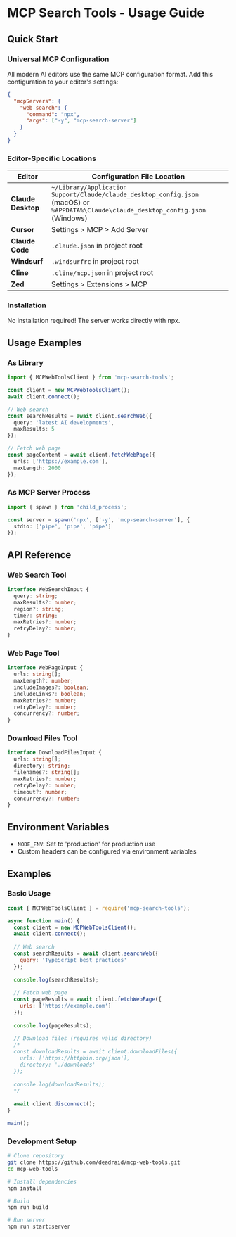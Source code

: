 # MCP Search Tools - Usage Guide

## Quick Start

### Universal MCP Configuration
All modern AI editors use the same MCP configuration format. Add this configuration to your editor's settings:

```json
{
  "mcpServers": {
    "web-search": {
      "command": "npx",
      "args": ["-y", "mcp-search-server"]
    }
  }
}
```

### Editor-Specific Locations

| Editor | Configuration File Location |
|--------|----------------------------|
| **Claude Desktop** | `~/Library/Application Support/Claude/claude_desktop_config.json` (macOS) or `%APPDATA%\Claude\claude_desktop_config.json` (Windows) |
| **Cursor** | Settings > MCP > Add Server |
| **Claude Code** | `.claude.json` in project root |
| **Windsurf** | `.windsurfrc` in project root |
| **Cline** | `.cline/mcp.json` in project root |
| **Zed** | Settings > Extensions > MCP |

### Installation
No installation required! The server works directly with npx.

## Usage Examples

### As Library
```typescript
import { MCPWebToolsClient } from 'mcp-search-tools';

const client = new MCPWebToolsClient();
await client.connect();

// Web search
const searchResults = await client.searchWeb({
  query: 'latest AI developments',
  maxResults: 5
});

// Fetch web page
const pageContent = await client.fetchWebPage({
  urls: ['https://example.com'],
  maxLength: 2000
});
```

### As MCP Server Process
```typescript
import { spawn } from 'child_process';

const server = spawn('npx', ['-y', 'mcp-search-server'], {
  stdio: ['pipe', 'pipe', 'pipe']
});
```

## API Reference

### Web Search Tool
```typescript
interface WebSearchInput {
  query: string;
  maxResults?: number;
  region?: string;
  time?: string;
  maxRetries?: number;
  retryDelay?: number;
}
```

### Web Page Tool
```typescript
interface WebPageInput {
  urls: string[];
  maxLength?: number;
  includeImages?: boolean;
  includeLinks?: boolean;
  maxRetries?: number;
  retryDelay?: number;
  concurrency?: number;
}
```

### Download Files Tool
```typescript
interface DownloadFilesInput {
  urls: string[];
  directory: string;
  filenames?: string[];
  maxRetries?: number;
  retryDelay?: number;
  timeout?: number;
  concurrency?: number;
}
```

## Environment Variables
- `NODE_ENV`: Set to 'production' for production use
- Custom headers can be configured via environment variables

## Examples

### Basic Usage
```javascript
const { MCPWebToolsClient } = require('mcp-search-tools');

async function main() {
  const client = new MCPWebToolsClient();
  await client.connect();
  
  // Web search
  const searchResults = await client.searchWeb({
    query: 'TypeScript best practices'
  });
  
  console.log(searchResults);
  
  // Fetch web page
  const pageResults = await client.fetchWebPage({
    urls: ['https://example.com']
  });
  
  console.log(pageResults);
  
  // Download files (requires valid directory)
  /*
  const downloadResults = await client.downloadFiles({
    urls: ['https://httpbin.org/json'],
    directory: './downloads'
  });
  
  console.log(downloadResults);
  */
  
  await client.disconnect();
}

main();
```

### Development Setup
```bash
# Clone repository
git clone https://github.com/deadraid/mcp-web-tools.git
cd mcp-web-tools

# Install dependencies
npm install

# Build
npm run build

# Run server
npm run start:server